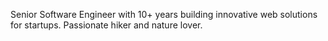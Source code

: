 Senior Software Engineer with 10+ years building innovative web solutions for startups. Passionate hiker and nature lover.
